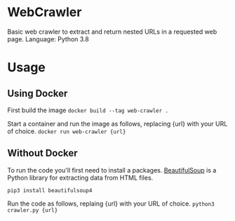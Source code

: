 # WebCrawler
Basic web crawler to extract and return nested URLs in a requested web page.
Language: Python 3.8

# Usage

## Using Docker

First build the image 
```docker build --tag web-crawler .  ```

Start a container and run the image as follows, replacing {url} with your URL of choice.
```docker run web-crawler {url}```

## Without Docker

To run the code you'll first need to install a packages. [BeautifulSoup](https://www.crummy.com/software/BeautifulSoup/bs4/doc/) is a Python library for extracting data from HTML files.

```pip3 install beautifulsoup4```

Run the code as follows, replaing {url} with your URL of choice.
```python3 crawler.py {url}```